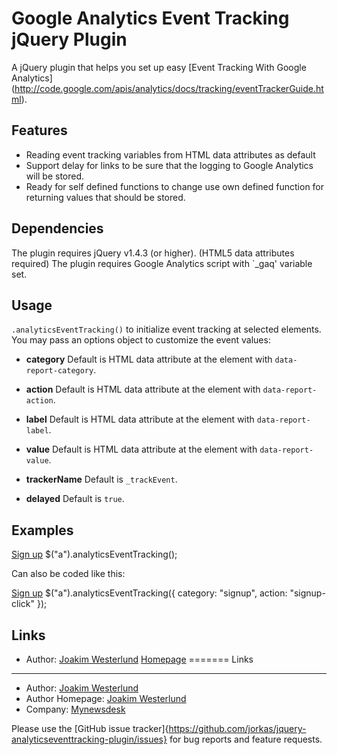 Google Analytics Event Tracking jQuery Plugin
=========================

A jQuery plugin that helps you set up easy [Event Tracking With Google Analytics] (http://code.google.com/apis/analytics/docs/tracking/eventTrackerGuide.html).

Features
--------

* Reading event tracking variables from HTML data attributes as default
* Support delay for links to be sure that the logging to Google Analytics will be stored.
* Ready for self defined functions to change use own defined function for returning values that should be stored.

Dependencies
------------

The plugin requires jQuery v1.4.3 (or higher). (HTML5 data attributes required)
The plugin requires Google Analytics script with `_gaq' variable set.

Usage
-----

`.analyticsEventTracking()` to initialize event tracking at selected elements.
You may pass an options object to customize the event values:

 - **category**
   Default is HTML data attribute at the element with `data-report-category`.

 - **action**
   Default is HTML data attribute at the element with `data-report-action`.

 - **label**
   Default is HTML data attribute at the element with `data-report-label`.

 - **value**
   Default is HTML data attribute at the element with `data-report-value`.

 - **trackerName**
   Default is `_trackEvent`.

 - **delayed**
   Default is `true`.

Examples
-----
<a href="/signup" data-report-category="signup" data-report-action="signup-click">Sign up</a>
$("a").analyticsEventTracking();

Can also be coded like this:

<a href="/signup">Sign up</a>
$("a").analyticsEventTracking({
   category: "signup",
   action: "signup-click"
});

Links
-----

* Author:  [Joakim Westerlund](http://github.com/jorkas) [Homepage](http://joakim-westerlund.se)
=======
Links
-----

* Author:  [Joakim Westerlund](http://github.com/jorkas)
* Author Homepage:  [Joakim Westerlund](http://joakim-westerlund.se)
* Company: [Mynewsdesk](http://www.mynewsdesk.com)

Please use the [GitHub issue tracker]{https://github.com/jorkas/jquery-analyticseventtracking-plugin/issues} for bug
reports and feature requests.
